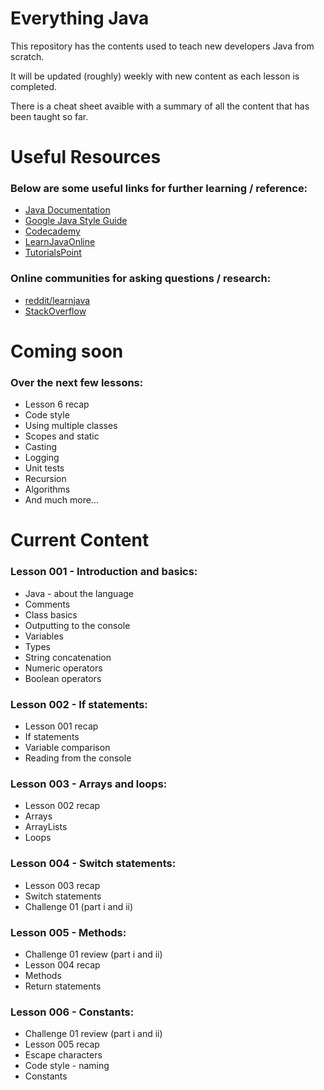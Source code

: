 # Everything Java

This repository has the contents used to teach new developers Java from scratch.

It will be updated (roughly) weekly with new content as each lesson is completed.

There is a cheat sheet avaible with a summary of all the content that has been taught so far.

# Useful Resources

### Below are some useful links for further learning / reference:

* [Java Documentation](https://docs.oracle.com/javase/7/docs/api/)
* [Google Java Style Guide](https://google.github.io/styleguide/javaguide.html)
* [Codecademy](https://www.codecademy.com/learn/learn-java)
* [LearnJavaOnline](http://www.learnjavaonline.org/)
* [TutorialsPoint](https://www.tutorialspoint.com/java/index.htm)

### Online communities for asking questions / research:

* [reddit/learnjava](https://www.reddit.com/r/learnjava/)
* [StackOverflow](https://stackoverflow.com/tags/java)

# Coming soon

### Over the next few lessons:

* Lesson 6 recap
* Code style
* Using multiple classes
* Scopes and static
* Casting
* Logging
* Unit tests
* Recursion
* Algorithms
* And much more...

# Current Content

### Lesson 001 - Introduction and basics:

* Java - about the language
* Comments
* Class basics
* Outputting to the console
* Variables
* Types
* String concatenation
* Numeric operators
* Boolean operators

### Lesson 002 - If statements:

* Lesson 001 recap
* If statements
* Variable comparison
* Reading from the console

### Lesson 003 - Arrays and loops:
* Lesson 002 recap
* Arrays
* ArrayLists
* Loops

### Lesson 004 - Switch statements:
* Lesson 003 recap
* Switch statements
* Challenge 01 (part i and ii)

### Lesson 005 - Methods:
* Challenge 01 review (part i and ii)
* Lesson 004 recap
* Methods
* Return statements

### Lesson 006 - Constants:
* Challenge 01 review (part i and ii)
* Lesson 005 recap
* Escape characters
* Code style - naming
* Constants

